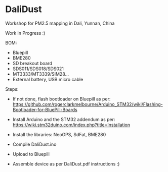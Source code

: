 # DaliDust
Workshop for PM2.5 mapping in Dali, Yunnan, China

Work in Progress :)

BOM:
- Bluepill
- BME280
- SD breakout board
- SDS011/SDS018/SDS021
- MT3333/MT3339/SIM28...
- External battery, USB micro cable

Steps: 
- If not done, flash bootloader on Bluepill as per:
  https://github.com/rogerclarkmelbourne/Arduino_STM32/wiki/Flashing-Bootloader-for-BluePill-Boards
- Install Arduino and the STM32 addendum as per:
  https://wiki.stm32duino.com/index.php?title=Installation
  
- Install the libraries: NeoGPS, SdFat, BME280

- Compile DaliDust.ino
- Upload to Bluepill

- Assemble device as per DaliDust.pdf instructions :)
